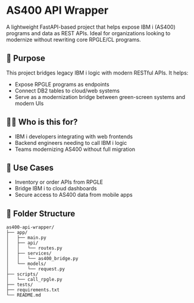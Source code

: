 # AS400 API Wrapper

A lightweight FastAPI-based project that helps expose IBM i (AS400) programs and data as REST APIs. Ideal for organizations looking to modernize without rewriting core RPGLE/CL programs.

## 🚀 Purpose
This project bridges legacy IBM i logic with modern RESTful APIs. It helps:
- Expose RPGLE programs as endpoints
- Connect DB2 tables to cloud/web systems
- Serve as a modernization bridge between green-screen systems and modern UIs

## 👨‍💻 Who is this for?
- IBM i developers integrating with web frontends
- Backend engineers needing to call IBM i logic
- Teams modernizing AS400 without full migration

## 🧩 Use Cases
- Inventory or order APIs from RPGLE
- Bridge IBM i to cloud dashboards
- Secure access to AS400 data from mobile apps

## 🧱 Folder Structure

```
as400-api-wrapper/
├── app/
│   ├── main.py
│   ├── api/
│   │   └── routes.py
│   ├── services/
│   │   └── as400_bridge.py
│   └── models/
│       └── request.py
├── scripts/
│   └── call_rpgle.py
├── tests/
├── requirements.txt
└── README.md
```

